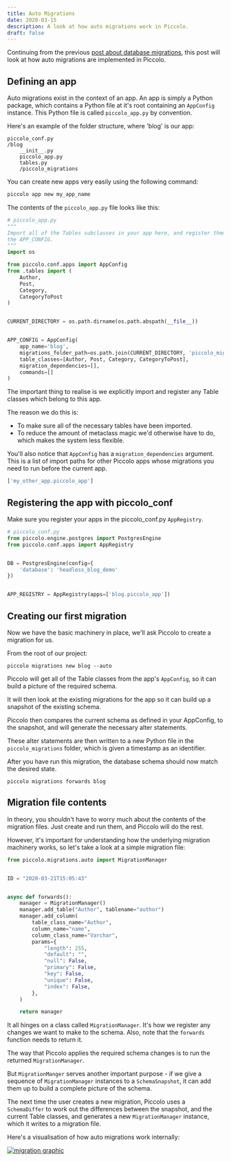 ```yaml
---
title: Auto Migrations
date: 2020-03-15
description: A look at how auto migrations work in Piccolo.
draft: false
---
```


Continuing from the previous [post about database migrations](/blog/database-migrations/), this post will look at how auto migrations are implemented in Piccolo.

## Defining an app

Auto migrations exist in the context of an app. An app is simply a Python package, which contains a Python file at it's root containing an `AppConfig` instance. This Python file is called `piccolo_app.py` by convention.

Here's an example of the folder structure, where 'blog' is our app:

```
piccolo_conf.py
/blog
    __init__.py
    piccolo_app.py
    tables.py
    /piccolo_migrations

```

You can create new apps very easily using the following command:

```bash
piccolo app new my_app_name
```

The contents of the `piccolo_app.py` file looks like this:

```python
# piccolo_app.py
"""
Import all of the Tables subclasses in your app here, and register them with
the APP_CONFIG.
"""
import os

from piccolo.conf.apps import AppConfig
from .tables import (
    Author,
    Post,
    Category,
    CategoryToPost
)


CURRENT_DIRECTORY = os.path.dirname(os.path.abspath(__file__))


APP_CONFIG = AppConfig(
    app_name='blog',
    migrations_folder_path=os.path.join(CURRENT_DIRECTORY, 'piccolo_migrations'),
    table_classes=[Author, Post, Category, CategoryToPost],
    migration_dependencies=[],
    commands=[]
)
```

The important thing to realise is we explicitly import and register any Table
classes which belong to this app.

The reason we do this is:

 * To make sure all of the necessary tables have been imported.
 * To reduce the amount of metaclass magic we'd otherwise have to do, which makes the system less flexible.

You'll also notice that `AppConfig` has a `migration_dependencies` argument. This is a list of import paths for other Piccolo apps whose migrations you need to run before the current app.

```python
['my_other_app.piccolo_app']
```

## Registering the app with piccolo_conf

Make sure you register your apps in the piccolo_conf.py `AppRegistry`.

```python
# piccolo_conf.py
from piccolo.engine.postgres import PostgresEngine
from piccolo.conf.apps import AppRegistry


DB = PostgresEngine(config={
    'database': 'headless_blog_demo'
})


APP_REGISTRY = AppRegistry(apps=['blog.piccolo_app'])

```

## Creating our first migration

Now we have the basic machinery in place, we'll ask Piccolo to create a migration for us.

From the root of our project:

```
piccolo migrations new blog --auto
```

Piccolo will get all of the Table classes from the app's `AppConfig`, so it can build a picture of the required schema.

It will then look at the existing migrations for the app so it can build up a snapshot of the existing schema.

Piccolo then compares the current schema as defined in your AppConfig, to the snapshot, and will generate the necessary alter statements.

These alter statements are then written to a new Python file in the `piccolo_migrations` folder, which is given a timestamp as an identifier.

After you have run this migration, the database schema should now match the desired state.

```
piccolo migrations forwards blog
```

## Migration file contents

In theory, you shouldn't have to worry much about the contents of the migration files. Just create and run them, and Piccolo will do the rest.

However, it's important for understanding how the underlying migration machinery works, so let's take a look at a simple migration file:

```python
from piccolo.migrations.auto import MigrationManager


ID = "2020-03-21T15:05:43"


async def forwards():
    manager = MigrationManager()
    manager.add_table("Author", tablename="author")
    manager.add_column(
        table_class_name="Author",
        column_name="name",
        column_class_name="Varchar",
        params={
            "length": 255,
            "default": "",
            "null": False,
            "primary": False,
            "key": False,
            "unique": False,
            "index": False,
        },
    )

    return manager

```

It all hinges on a class called `MigrationManager`. It's how we register any changes we want to make to the schema. Also, note that the `forwards` function needs to return it.

The way that Piccolo applies the required schema changes is to run the returned `MigrationManager`.

But `MigrationManger` serves another important purpose - if we give a sequence of `MigrationManager` instances to a `SchemaSnapshot`, it can add them up to build a complete picture of the schema.

The next time the user creates a new migration, Piccolo uses a `SchemaDiffer` to work out the differences between the snapshot, and the current Table classes, and generates a new `MigrationManager` instance, which it writes to a migration file.

Here's a visualisation of how auto migrations work internally:

<a href="#" class="lightbox">
<img src="/images/blog/migration_graphic.png" class="medium" alt="migration graphic" />
</a>
